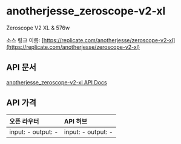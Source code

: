 # anotherjesse_zeroscope-v2-xl

Zeroscope V2 XL & 576w

소스 링크 이름: [https://replicate.com/anotherjesse/zeroscope-v2-xl](https://replicate.com/anotherjesse/zeroscope-v2-xl)

## API 문서

[anotherjesse_zeroscope-v2-xl API Docs](../apis/kr/anotherjesse_zeroscope-v2-xl.md)

## API 가격

| 오픈 라우터 | API 허브 |
|:---|:---|
| input: - output: - | input: - output: - |
